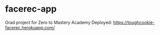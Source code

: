 # facerec-app

Grad project for Zero to Mastery Academy
Deployed: https://toughcookie-facerec.herokuapp.com/
